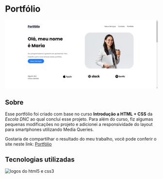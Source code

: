 # Portfólio

<img src="./assets/home-print.png" alt="print da tela home do portfólio" width=700px>

## Sobre

Esse portfólio foi criado com base no curso **Introdução a HTML + CSS** da *Escola DNC* ao qual concluí esse projeto. Para além do curso, fiz algumas pequenas modificações no projeto e adicionei a responsividade do layout para smartphones utilizando Media Queries.

Gostaria de compartilhar o resultado do meu trabalho, você pode conferir o site neste link: [Portfólio](https://futurodevleo.github.io/escoladnc-portfolio/)

## Tecnologias utilizadas
<img src="https://skillicons.dev/icons?i=html,css" alt="logos do html5 e css3"/>